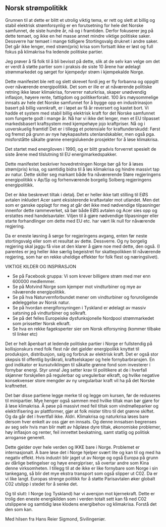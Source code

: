 ## Norsk strømpolitikk

Grunnen til at dette er blitt et utrolig viktig tema, er rett og slett at billig og stabil elektrisk strømforsynlig
er en forutsetning for hele det Norske samfunnet, de siste hundre år, nå og i framtiden. Derfor fokuserer jeg på dette temaet,
og ikke en hel masse annet mindre viktige politiske saker. Dessverre har temaet i mange tidligere Stortingsvalg
druknet i andre saker. Det går ikke lenger, med strøm(pris) krisa som fortsatt ikke er løst og full fokus på klimakrisa
fra ledende politiske partier.

Jeg prøver å få  folk til å bli bevisst på dette, slik at de selv kan velge om det er verdt å støtte partier som i praksis de
siste 10 årene har ødelagt strømmarkedet og sørget for kjempedyr strøm i kjempekalde Norge. 

Dette manifestet ble rett og slett skrevet fordi jeg er fly forbanna og oppgitt over nåværende energipolitikk.
Det som er ille er at nåværende politiske retning ikke løser klimakrisa, forverrer naturkrisa, 
skaper unødvendig inflasjon, høyere rente, fattigdom og politikerforakt. 100 års møysommelige innsats av hele det Norske samfunnet
for å bygge opp en industrinasjon basert på billig vannkraft, er i løpet av få år reversert og kastet bort.
Vi hadde et system med stabil billig elektrisk kraft for det Norske samfunnet som fungerte godt i mange år.
Nå har vi ikke det lenger, men et EU tilpasset markedsbasert kraftsystem med kjempehøye jojo kraftpriser.  Nå og i 
uoverskuelig framtid! Det er i tillegg et potensiale for kraftunderskudd: Først og fremst på grunn av nye høykapasitets utenlandskabler, 
men også pga. misforståtte såkalte grønne energislukende prosjekter for å løse klimakrisa.  

Det startet med energiloven i 1990, og er blitt gradvis forverret spesielt de siste årene med tilslutning til EU energimarkedspakker.

Dette manifestet beskriver hovedretningen Norge bør gå for å løses strøm(pris) krisa, og samtidig bidra til å løs
klimakrisa og hindre massivt tap av natur. Dette skiller seg markant både fra nåværerende
Støre regjeringens energipolitikk v Ap/Sp og forhenværende borgelig Solberg regjeringens energipolitikk.

Det er ikke beskrevet tiltak i detalj. Det er heller ikke tatt stilling til EØS avtalen inkludert Acer 
samt eksisterende kraftavtaler mot utlandet. Men det som er ganske opplagt for meg at går det ikke
med nødvendige tilpasninger innenfor dette rammeverket, så bør både EØS avtalen og Acer sies opp og erstattes med
handelsavtaler. Viljen til å gjøre nødvendige tilpasninger eller starte forhandlinger om dette med EU etc. har vært
lik null for nåværende regjering. 

Da er eneste løsning å sørge for regjeringens avgang, enten før neste
stortingsvalg eller som et resultat av dette. Dessverre. Og ny borgelig regjering skal jaggu få vise at den klarer å gjøre
noe med dette, den også. (I parentes er jeg heller ikke særlig begeistret for skattepolikken til nåværende regjering,
som har en rekke uheldige effekter for folk flest og næringslivet).

VIKTIGE KILDER OG INSPIRASJON

- Se på Facebook gruppa: Vi som krever billigere strøm med mer enn 600000 medlemmer.
- Se på Motvind Norge som kjemper mot vindturbiner og mye av nåværende energipolitikk.
- Se på hva Naturvernforbundet mener om vindturbiner og foruroligende ødeleggelse av Norsk natur.
- Se på hvordan energiforsyningen i Tyskland er ødelagt av massiv satsning på vindturbiner og solkraft.
- Se på det felles Europeiske dysfunksjonelle Nordpool strømmarkedet som prissetter Norsk elkraft.
- Se hva en rekke fageksperter sier om Norsk elforsyning (kommer tilbake til linker etc)

Det er helt åpenbart at ledende politiske partier i Norge er fullstendig på kollisjonskurs med folk flest når det
gjelder energipolikk knyttet til produksjon, distribusjon, salg og forbruk av elektrisk kraft. 
Det er også stor skepsis til offentlig byråkrati, kraftselskaper og hele fornybarbransjen. 
En god indikator er kursutviklingen til såkalte grønne fond som investerer i fornybar energi. Styr unna!
Jeg setter krav til politikere at de i hverfall skjønner forskjellen på regulerbar og uregulerbar elkraft,
og hvilke negative konsekvenser store mengder av ny uregularbar kraft vil ha på det Norske kraftnettet.

Det bør disse partiene legge merke til og legge om kursen, før de reduseres til minipartier. 
Mye henger også sammen med hvilke tiltak man bør gjøre for å løse klimakrisa. 
Å pøse på massivt med feil tiltak som vindmølleparker og elektrifisering av plattformer, 
gjør at  folk mister tiltro til det grønne skiftet. 
Og da går det i hvertfall ikke. Aldri. Klimakrisa og naturkrisa løses bare dersom hver enkelt av oss gjør en innsats.
Og denne innsatsen begrenses av seg selv hvis man blir møtt av håpløse dyre tiltak, økonomiske
problemer, høy inflasjon og renter, feil innrettet beskatning, samt statlig og politisk arroganse generelt.

Dette gjelder over hele verden og IKKE bare i Norge. Problemet er  internasjonalt. 
Å bare løse det i Norge hjelper svært lite og kan til og med ha negativ effekt.
Hvis industri blir jaget ut av Norge og også Europa på grunn av dårlige betingelser og høye energipriser,
så overtar andre som Kina denne virksomheten.  I tillegg til at de ikke er like fornybare som Norge i sin tankegang, 
så blir det mye ekstra transport som også slipper ut C02. Da er vi like langt. 
Europas strenge politikk for å støtte Parisavtalen øker globalt C02 utslipp i stedet for å senke det.

Og til slutt: I Norge (og Tyskland) har vi aversjon mot kjernekraft. Dette er trolig den eneste energikilden 
som i verden totalt sett  kan få  ned C02 utslippene og samtidig løse klodens energibehov og klimakrisa.
Forstå det den som kan.

Med hilsen fra Hans Reier Sigmond, Sivilingeniør.


